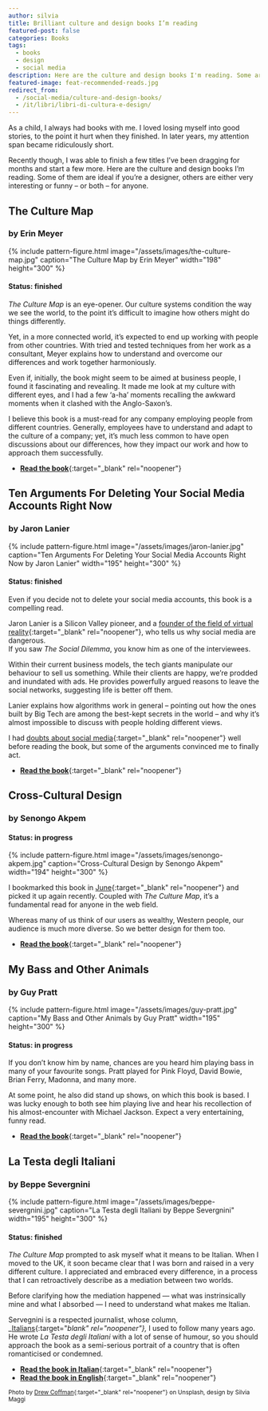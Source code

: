 ```yaml
---
author: silvia
title: Brilliant culture and design books I’m reading
featured-post: false
categories: Books
tags:
  - books
  - design
  - social media
description: Here are the culture and design books I'm reading. Some are ideal if you're a designer, others are either very interesting or funny – or both – for anyone.
featured-image: feat-recommended-reads.jpg
redirect_from:
  - /social-media/culture-and-design-books/
  - /it/libri/libri-di-cultura-e-design/
---
```

As a child, I always had books with me. I loved losing myself into good stories, to the point it hurt when they finished. In later years, my attention span became ridiculously short.

<!--more-->

Recently though, I was able to finish a few titles I’ve been dragging for months and start a few more. Here are the culture and design books I’m reading. Some of them are ideal if you’re a designer, others are either very interesting or funny – or both – for anyone.

## The Culture Map

### by Erin Meyer

{% include pattern-figure.html image="/assets/images/the-culture-map.jpg" caption="The Culture Map by Erin Meyer" width="198" height="300" %}

#### Status: finished

_The Culture Map_ is an eye-opener. Our culture systems condition the way we see the world, to the point it’s difficult to imagine how others might do things differently.

Yet, in a more connected world, it’s expected to end up working with people from other countries. With tried and tested techniques from her work as a consultant, Meyer explains how to understand and overcome our differences and work together harmoniously.

Even if, initially, the book might seem to be aimed at business people, I found it fascinating and revealing. It made me look at my culture with different eyes, and I had a few ‘a-ha’ moments recalling the awkward moments when it clashed with the Anglo-Saxon’s.

I believe this book is a must-read for any company employing people from different countries. Generally, employees have to understand and adapt to the culture of a company; yet, it’s much less common to have open discussions about our differences, how they impact our work and how to approach them successfully.

* [**Read the book**](https://www.goodreads.com/book/show/22085568-the-culture-map){:target="_blank" rel="noopener"}

## Ten Arguments For Deleting Your Social Media Accounts Right Now

### by Jaron Lanier

{% include pattern-figure.html image="/assets/images/jaron-lanier.jpg" caption="Ten Arguments For Deleting Your Social Media Accounts Right Now by Jaron Lanier" width="195" height="300" %}

#### Status: finished

Even if you decide not to delete your social media accounts, this book is a compelling read.

Jaron Lanier is a Silicon Valley pioneer, and a [founder of the field of virtual reality](https://en.wikipedia.org/wiki/Jaron_Lanier){:target="_blank" rel="noopener"}, who tells us why social media are dangerous.  
If you saw _The Social Dilemma_, you know him as one of the interviewees.

Within their current business models, the tech giants manipulate our behaviour to sell us something. While their clients are happy, we’re prodded and inundated with ads. He provides powerfully argued reasons to leave the social networks, suggesting life is better off them.

Lanier explains how algorithms work in general – pointing out how the ones built by Big Tech are among the best-kept secrets in the world – and why it’s almost impossible to discuss with people holding different views.

I had [doubts about social media](https://silviamaggidesign.com/?cat_ID=630){:target="_blank" rel="noopener"} well before reading the book, but some of the arguments convinced me to finally act.

* [**Read the book**](https://www.goodreads.com/book/show/37830765-ten-arguments-for-deleting-your-social-media-accounts-right-now){:target="_blank" rel="noopener"}

## Cross-Cultural Design

### by Senongo Akpem

#### Status: in progress

{% include pattern-figure.html image="/assets/images/senongo-akpem.jpg" caption="Cross-Cultural Design by Senongo Akpem" width="194" height="300" %}

I bookmarked this book in [June](https://silviamaggidesign.com/books/design-community-solidarity/){:target="_blank" rel="noopener"} and picked it up again recently. Coupled with _The Culture Map_, it’s a fundamental read for anyone in the web field.

Whereas many of us think of our users as wealthy, Western people, our audience is much more diverse. So we better design for them too.

* [**Read the book**](https://www.goodreads.com/book/show/50655833-cross-cultural-design){:target="_blank" rel="noopener"}

## My Bass and Other Animals

### by Guy Pratt

{% include pattern-figure.html image="/assets/images/guy-pratt.jpg" caption="My Bass and Other Animals by Guy Pratt" width="195" height="300" %}

#### Status: in progress

If you don’t know him by name, chances are you heard him playing bass in many of your favourite songs. Pratt played for Pink Floyd, David Bowie, Brian Ferry, Madonna, and many more.

At some point, he also did stand up shows, on which this book is based. I was lucky enough to both see him playing live and hear his recollection of his almost-encounter with Michael Jackson. Expect a very entertaining, funny read.

* [**Read the book**](https://www.goodreads.com/book/show/2822087-my-bass-and-other-animals){:target="_blank" rel="noopener"}

## La Testa degli Italiani

### by Beppe Severgnini

{% include pattern-figure.html image="/assets/images/beppe-severgnini.jpg" caption="La Testa degli Italiani by Beppe Severgnini" width="195" height="300" %}

#### Status: finished

_The Culture Map_ prompted to ask myself what it means to be Italian. When I moved to the UK, it soon became clear that I was born and raised in a very different culture. I appreciated and embraced every difference, in a process that I can retroactively describe as a mediation between two worlds.

Before clarifying how the mediation happened — what was instrinsically mine and what I absorbed — I need to understand what makes me Italian.

Servegnini is a respected journalist, whose column, _[Italians](https://italians.corriere.it/){:target="_blank" rel="noopener"},_ I used to follow many years ago. He wrote _La Testa degli Italiani_ with a lot of sense of humour, so you should approach the book as a semi-serious portrait of a country that is often romanticised or condemned.

* [**Read the book in Italian**](https://www.goodreads.com/book/show/1564625.La_testa_degli_italiani){:target="_blank" rel="noopener"}
* [**Read the book in English**](https://www.goodreads.com/book/show/581712.La_Bella_Figura){:target="_blank" rel="noopener"}

<small>Photo by [Drew Coffman](https://unsplash.com/@drewcoffman){:target="_blank" rel="noopener"} on Unsplash, design by Silvia Maggi</small>
